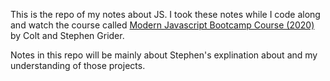 This is the repo of my notes about JS. I took these notes while I code along and watch the course called [Modern Javascript Bootcamp Course (2020)](https://www.udemy.com/course/javascript-beginners-complete-tutorial/) by Colt and Stephen Grider.

Notes in this repo will be mainly about Stephen's explination about and my understanding of those projects.
